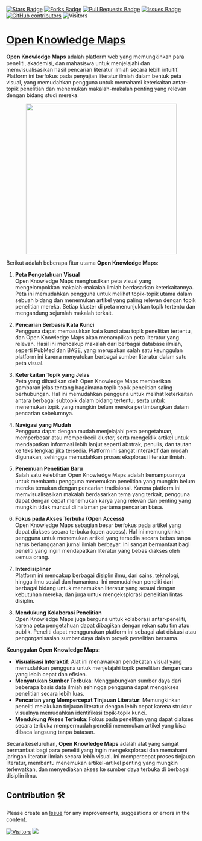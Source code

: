 <a href="https://github.com/drshahizan/Generative-AI-Playground/stargazers"><img src="https://img.shields.io/github/stars/drshahizan/Generative-AI-Playground" alt="Stars Badge"/></a>
<a href="https://github.com/drshahizan/Generative-AI-Playground/network/members"><img src="https://img.shields.io/github/forks/drshahizan/Generative-AI-Playground" alt="Forks Badge"/></a>
<a href="https://github.com/drshahizan/Generative-AI-Playground/pulls"><img src="https://img.shields.io/github/issues-pr/drshahizan/Generative-AI-Playground" alt="Pull Requests Badge"/></a>
<a href="https://github.com/drshahizan/Generative-AI-Playground"><img src="https://img.shields.io/github/issues/drshahizan/Generative-AI-Playground" alt="Issues Badge"/></a>
<a href="https://github.com/drshahizan/Generative-AI-Playground/graphs/contributors"><img alt="GitHub contributors" src="https://img.shields.io/github/contributors/drshahizan/Generative-AI-Playground?color=2b9348"></a>
![Visitors](https://api.visitorbadge.io/api/visitors?path=https%3A%2F%2Fgithub.com%2Fdrshahizan%2Fai-tools&labelColor=%23d9e3f0&countColor=%23697689&style=flat)

# [Open Knowledge Maps]()

**Open Knowledge Maps** adalah platform web yang memungkinkan para peneliti, akademisi, dan mahasiswa untuk menjelajahi dan memvisualisasikan hasil pencarian literatur ilmiah secara lebih intuitif. Platform ini berfokus pada penyajian literatur ilmiah dalam bentuk peta visual, yang memudahkan pengguna untuk memahami keterkaitan antar-topik penelitian dan menemukan makalah-makalah penting yang relevan dengan bidang studi mereka. 

<p align="center">
 <img src="https://zav-release-notes.s3.eu-central-1.amazonaws.com/assets/new-design.jpg"  height="400">
</p>


Berikut adalah beberapa fitur utama **Open Knowledge Maps**:

1. **Peta Pengetahuan Visual**  
   Open Knowledge Maps menghasilkan peta visual yang mengelompokkan makalah-makalah ilmiah berdasarkan keterkaitannya. Peta ini memudahkan pengguna untuk melihat topik-topik utama dalam sebuah bidang dan menemukan artikel yang paling relevan dengan topik penelitian mereka. Setiap kluster di peta menunjukkan topik tertentu dan mengandung sejumlah makalah terkait.

2. **Pencarian Berbasis Kata Kunci**  
   Pengguna dapat memasukkan kata kunci atau topik penelitian tertentu, dan Open Knowledge Maps akan menampilkan peta literatur yang relevan. Hasil ini mencakup makalah dari berbagai database ilmiah, seperti PubMed dan BASE, yang merupakan salah satu keunggulan platform ini karena menyatukan berbagai sumber literatur dalam satu peta visual.

3. **Keterkaitan Topik yang Jelas**  
   Peta yang dihasilkan oleh Open Knowledge Maps memberikan gambaran jelas tentang bagaimana topik-topik penelitian saling berhubungan. Hal ini memudahkan pengguna untuk melihat keterkaitan antara berbagai subtopik dalam bidang tertentu, serta untuk menemukan topik yang mungkin belum mereka pertimbangkan dalam pencarian sebelumnya.

4. **Navigasi yang Mudah**  
   Pengguna dapat dengan mudah menjelajahi peta pengetahuan, memperbesar atau memperkecil kluster, serta mengeklik artikel untuk mendapatkan informasi lebih lanjut seperti abstrak, penulis, dan tautan ke teks lengkap jika tersedia. Platform ini sangat interaktif dan mudah digunakan, sehingga memudahkan proses eksplorasi literatur ilmiah.

5. **Penemuan Penelitian Baru**  
   Salah satu kelebihan Open Knowledge Maps adalah kemampuannya untuk membantu pengguna menemukan penelitian yang mungkin belum mereka temukan dengan pencarian tradisional. Karena platform ini memvisualisasikan makalah berdasarkan tema yang terkait, pengguna dapat dengan cepat menemukan karya yang relevan dan penting yang mungkin tidak muncul di halaman pertama pencarian biasa.

6. **Fokus pada Akses Terbuka (Open Access)**  
   Open Knowledge Maps sebagian besar berfokus pada artikel yang dapat diakses secara terbuka (open access). Hal ini memungkinkan pengguna untuk menemukan artikel yang tersedia secara bebas tanpa harus berlangganan jurnal ilmiah berbayar. Ini sangat bermanfaat bagi peneliti yang ingin mendapatkan literatur yang bebas diakses oleh semua orang.

7. **Interdisipliner**  
   Platform ini mencakup berbagai disiplin ilmu, dari sains, teknologi, hingga ilmu sosial dan humaniora. Ini memudahkan peneliti dari berbagai bidang untuk menemukan literatur yang sesuai dengan kebutuhan mereka, dan juga untuk mengeksplorasi penelitian lintas disiplin.

8. **Mendukung Kolaborasi Penelitian**  
   Open Knowledge Maps juga berguna untuk kolaborasi antar-peneliti, karena peta pengetahuan dapat dibagikan dengan rekan satu tim atau publik. Peneliti dapat menggunakan platform ini sebagai alat diskusi atau pengorganisasian sumber daya dalam proyek penelitian bersama.

**Keunggulan Open Knowledge Maps:**
- **Visualisasi Interaktif**: Alat ini menawarkan pendekatan visual yang memudahkan pengguna untuk menjelajahi topik penelitian dengan cara yang lebih cepat dan efisien.
- **Menyatukan Sumber Terbuka**: Menggabungkan sumber daya dari beberapa basis data ilmiah sehingga pengguna dapat mengakses penelitian secara lebih luas.
- **Pencarian yang Mempercepat Tinjauan Literatur**: Memungkinkan peneliti melakukan tinjauan literatur dengan lebih cepat karena struktur visualnya memudahkan identifikasi topik-topik kunci.
- **Mendukung Akses Terbuka**: Fokus pada penelitian yang dapat diakses secara terbuka mempermudah peneliti menemukan artikel yang bisa dibaca langsung tanpa batasan.

Secara keseluruhan, **Open Knowledge Maps** adalah alat yang sangat bermanfaat bagi para peneliti yang ingin mengeksplorasi dan memahami jaringan literatur ilmiah secara lebih visual. Ini mempercepat proses tinjauan literatur, membantu menemukan artikel-artikel penting yang mungkin terlewatkan, dan menyediakan akses ke sumber daya terbuka di berbagai disiplin ilmu.

## Contribution 🛠️
Please create an [Issue](https://github.com/drshahizan/Generative-AI-Playground/issues) for any improvements, suggestions or errors in the content.

[![Visitors](https://api.visitorbadge.io/api/visitors?path=https%3A%2F%2Fgithub.com%2Fdrshahizan&labelColor=%23697689&countColor=%23555555&style=plastic)](https://visitorbadge.io/status?path=https%3A%2F%2Fgithub.com%2Fdrshahizan)
![](https://hit.yhype.me/github/profile?user_id=81284918)
